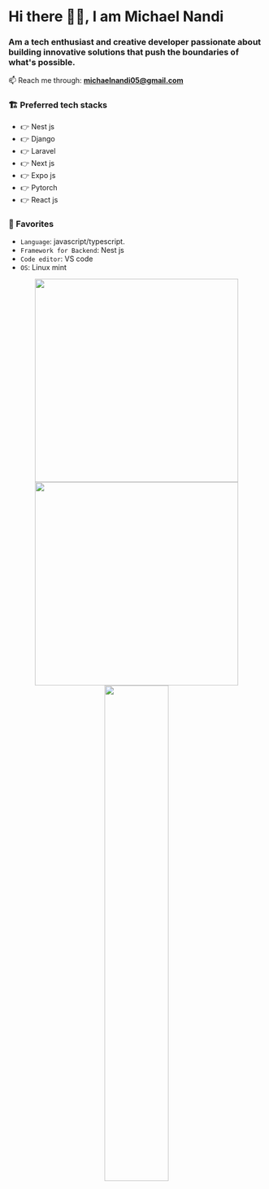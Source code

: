 # Hi there 🙋‍♂️, I am Michael Nandi

### Am a tech enthusiast and creative developer passionate about building innovative solutions that push the boundaries of what's possible.


📫 Reach me through: **michaelnandi05@gmail.com**


### 🏗️ Preferred tech stacks

- 👉 Nest js
- 👉 Django
- 👉 Laravel
- 👉 Next js
- 👉 Expo js
- 👉 Pytorch
- 👉 React js

### 💞 Favorites

- `Language`: javascript/typescript.
- `Framework for Backend`: Nest js
- `Code editor`: VS code
- `OS`: Linux mint


<p align = "center">
  <img src = "https://github-readme-stats.vercel.app/api?username=mikenandi&show_icons=true&theme=bear" width = 400>
  <img src = "https://github-readme-streak-stats.herokuapp.com?user=mikenandi&theme=dark&hide_border=true" width = 400>
  <img height="50%" width="auto" src ="https://github-readme-stats.vercel.app/api/top-langs/?username=mikenandi&layout=compact&hide_border=true&theme=darcula&bg_color=00000000&langs_count=6&hide=jupyter%20notebook,tex,css,php">
</p>
